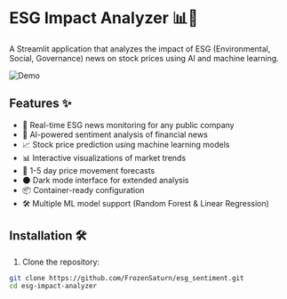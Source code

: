 # ESG Impact Analyzer 📊🌱

A Streamlit application that analyzes the impact of ESG (Environmental, Social, Governance) news on stock prices using AI and machine learning.

![Demo](https://esg-sentiment-app.streamlit.app/)

## Features ✨

- 📰 Real-time ESG news monitoring for any public company
- 🤖 AI-powered sentiment analysis of financial news
- 📈 Stock price prediction using machine learning models
- 📊 Interactive visualizations of market trends
- 🔮 1-5 day price movement forecasts
- 🌑 Dark mode interface for extended analysis
- 📦 Container-ready configuration
- 🛠️ Multiple ML model support (Random Forest & Linear Regression)

## Installation 🛠️

1. Clone the repository:
```bash
git clone https://github.com/FrozenSaturn/esg_sentiment.git
cd esg-impact-analyzer
